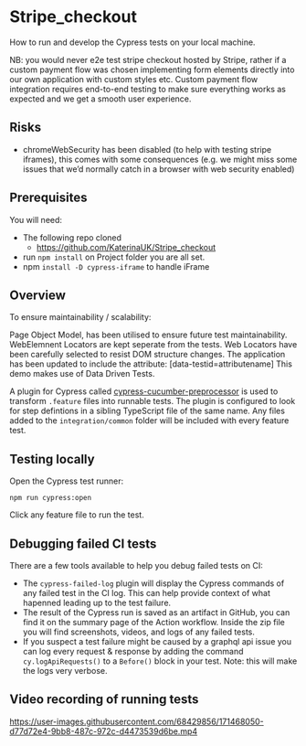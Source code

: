 # Stripe_checkout
How to run and develop the Cypress tests on your local machine.

NB: you would never e2e test stripe checkout hosted by Stripe, rather if a custom payment flow was chosen implementing form elements directly into our own application with custom styles etc. Custom payment flow integration requires end-to-end testing to make sure everything works as expected and we get a smooth user experience.

## Risks

- chromeWebSecurity has been disabled (to help with testing stripe iframes), this comes with some consequences (e.g. we might miss some issues that we’d normally catch in a browser with web security enabled)

## Prerequisites

You will need:

- The following repo cloned
  - https://github.com/KaterinaUK/Stripe_checkout
- run `npm install` on Project folder you are all set.
- npm `install -D cypress-iframe`   to handle iFrame

## Overview

To ensure maintainability / scalability:

Page Object Model, has been utilised to ensure future test maintainability. WebElemnent Locators are kept seperate from the tests.
Web Locators have been carefully selected to resist DOM structure changes. The application has been updated to include the attribute: [data-testid=attributename]
This demo makes use of Data Driven Tests.

A plugin for Cypress called [cypress-cucumber-preprocessor](https://github.com/badeball/cypress-cucumber-preprocessor) is used to transform `.feature` files into runnable tests. The plugin is configured to look for step defintions in a sibling TypeScript file of the same name. Any files added to the `integration/common` folder will be included with every feature test.

## Testing locally

Open the Cypress test runner:

   `npm run cypress:open`

   Click any feature file to run the test.

## Debugging failed CI tests

There are a few tools available to help you debug failed tests on CI:

- The `cypress-failed-log` plugin will display the Cypress commands of any failed test in the CI log. This can help provide context of what hapenned leading up to the test failure.
- The result of the Cypress run is saved as an artifact in GitHub, you can find it on the summary page of the Action workflow. Inside the zip file you will find screenshots, videos, and logs of any failed tests.
- If you suspect a test failure might be caused by a graphql api issue you can log every request & response by adding the command `cy.logApiRequests()` to a `Before()` block in your test. Note: this will make the logs very verbose.

## Video recording of running tests


https://user-images.githubusercontent.com/68429856/171468050-d77d72e4-9bb8-487c-972c-d4473539d6be.mp4

